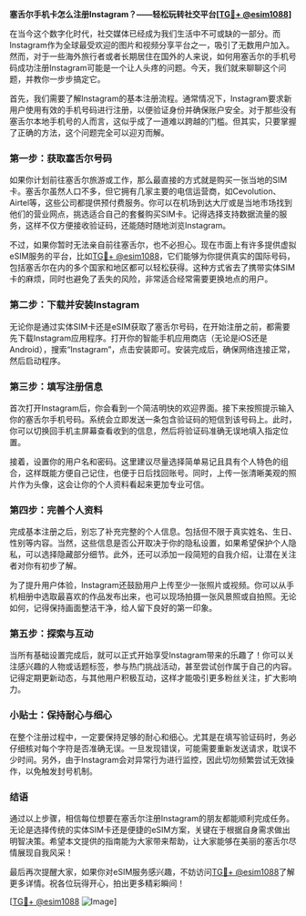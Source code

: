 **塞舌尔手机卡怎么注册Instagram？——轻松玩转社交平台[[TG💪+ @esim1088](https://t.me/s/esim1088)]**

在当今这个数字化时代，社交媒体已经成为我们生活中不可或缺的一部分。而Instagram作为全球最受欢迎的图片和视频分享平台之一，吸引了无数用户加入。然而，对于一些海外旅行者或者长期居住在国外的人来说，如何用塞舌尔的手机号码成功注册Instagram可能是一个让人头疼的问题。今天，我们就来聊聊这个问题，并教你一步步搞定它。

首先，我们需要了解Instagram的基本注册流程。通常情况下，Instagram要求新用户使用有效的手机号码进行注册，以便验证身份并确保账户安全。对于那些没有塞舌尔本地手机号的人而言，这似乎成了一道难以跨越的门槛。但其实，只要掌握了正确的方法，这个问题完全可以迎刃而解。

### **第一步：获取塞舌尔号码**
如果你计划前往塞舌尔旅游或工作，那么最直接的方式就是购买一张当地的SIM卡。塞舌尔虽然人口不多，但它拥有几家主要的电信运营商，如Cevolution、Airtel等，这些公司都提供预付费服务。你可以在机场到达大厅或是当地市场找到他们的营业网点，挑选适合自己的套餐购买SIM卡。记得选择支持数据流量的服务，这样不仅方便接收验证码，还能随时随地浏览Instagram。

不过，如果你暂时无法亲自前往塞舌尔，也不必担心。现在市面上有许多提供虚拟eSIM服务的平台，比如[TG💪+ @esim1088](https://t.me/s/esim1088)，它们能够为你提供真实的国际号码，包括塞舌尔在内的多个国家和地区都可以轻松获得。这种方式省去了携带实体SIM卡的麻烦，同时也避免了丢失的风险，非常适合经常需要更换地点的用户。

### **第二步：下载并安装Instagram**
无论你是通过实体SIM卡还是eSIM获取了塞舌尔号码，在开始注册之前，都需要先下载Instagram应用程序。打开你的智能手机应用商店（无论是iOS还是Android），搜索“Instagram”，点击安装即可。安装完成后，确保网络连接正常，然后启动程序。

### **第三步：填写注册信息**
首次打开Instagram后，你会看到一个简洁明快的欢迎界面。接下来按照提示输入你的塞舌尔手机号码。系统会立即发送一条包含验证码的短信到该号码上。此时，你可以切换回手机主屏幕查看收到的信息，然后将验证码准确无误地填入指定位置。

接着，设置你的用户名和密码。这里建议尽量选择简单易记且具有个人特色的组合，这样既能方便自己记住，也便于日后找回账号。同时，上传一张清晰美观的照片作为头像，这会让你的个人资料看起来更加专业可信。

### **第四步：完善个人资料**
完成基本注册之后，别忘了补充完整的个人信息。包括但不限于真实姓名、生日、性别等内容。当然，这些信息是否公开取决于你的隐私设置，如果希望保护个人隐私，可以选择隐藏部分细节。此外，还可以添加一段简短的自我介绍，让潜在关注者对你有初步了解。

为了提升用户体验，Instagram还鼓励用户上传至少一张照片或视频。你可以从手机相册中选取最喜欢的作品发布出来，也可以现场拍摄一张风景照或自拍照。无论如何，记得保持画面整洁干净，给人留下良好的第一印象。

### **第五步：探索与互动**
当所有基础设置完成后，就可以正式开始享受Instagram带来的乐趣了！你可以关注感兴趣的人物或话题标签，参与热门挑战活动，甚至尝试创作属于自己的内容。记得定期更新动态，与其他用户积极互动，这样才能吸引更多粉丝关注，扩大影响力。

### **小贴士：保持耐心与细心**
在整个注册过程中，一定要保持足够的耐心和细心。尤其是在填写验证码时，务必仔细核对每个字符是否准确无误。一旦发现错误，可能需要重新发送请求，耽误不少时间。另外，由于Instagram会对异常行为进行监控，因此切勿频繁尝试无效操作，以免触发封号机制。

### **结语**
通过以上步骤，相信每位想要在塞舌尔注册Instagram的朋友都能顺利完成任务。无论是选择传统的实体SIM卡还是便捷的eSIM方案，关键在于根据自身需求做出明智决策。希望本文提供的指南能为大家带来帮助，让大家能够在美丽的塞舌尔尽情展现自我风采！

最后再次提醒大家，如果你对eSIM服务感兴趣，不妨访问[TG💪+ @esim1088](https://t.me/s/esim1088)了解更多详情。祝各位玩得开心，拍出更多精彩瞬间！

[[TG💪+ @esim1088](https://t.me/s/esim1088) ![Image](https://i.postimg.cc/4NQfJmqS/Snipaste-2025-05-13-00-14-12.png)]